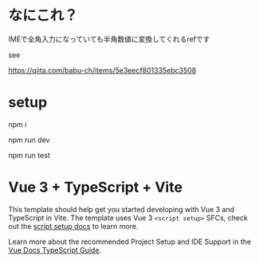 # なにこれ？

IMEで全角入力になっていても半角数値に変換してくれるrefです

see

https://qiita.com/babu-ch/items/5e3eecf801335ebc3508

# setup

npm i

npm run dev

npm run test

# Vue 3 + TypeScript + Vite

This template should help get you started developing with Vue 3 and TypeScript in Vite. The template uses Vue 3 `<script setup>` SFCs, check out the [script setup docs](https://v3.vuejs.org/api/sfc-script-setup.html#sfc-script-setup) to learn more.

Learn more about the recommended Project Setup and IDE Support in the [Vue Docs TypeScript Guide](https://vuejs.org/guide/typescript/overview.html#project-setup).
